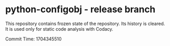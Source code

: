 # python-configobj - release branch

This repository contains frozen state of the repository.
Its history is cleared. It is used only for static code
analysis with Codacy.

Commit Time: 1704345510